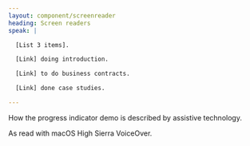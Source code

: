 ```yaml
---
layout: component/screenreader
heading: Screen readers
speak: |

  [List 3 items].

  [Link] doing introduction.

  [Link] to do business contracts.

  [Link] done case studies.

---
```



How the progress indicator demo is described by assistive technology.

As read with macOS High Sierra VoiceOver.
